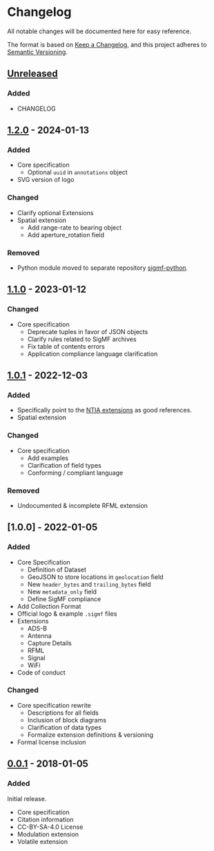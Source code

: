 # Changelog

All notable changes will be documented here for easy reference.

The format is based on [Keep a Changelog](https://keepachangelog.com/en/1.1.0/),
and this project adheres to [Semantic Versioning](https://semver.org/spec/v2.0.0.html).

## [Unreleased]

### Added

- CHANGELOG

## [1.2.0] - 2024-01-13

### Added

- Core specification
    - Optional `uuid` in `annotations` object
- SVG version of logo

### Changed

- Clarify optional Extensions
- Spatial extension
    - Add range-rate to bearing object
    - Add aperture_rotation field

### Removed

- Python module moved to separate repository [sigmf-python](https://github.com/sigmf/sigmf-python).

## [1.1.0] - 2023-01-12

### Changed

- Core specification
    - Deprecate tuples in favor of JSON objects
    - Clarify rules related to SigMF archives
    - Fix table of contents errors
    - Application compliance language clarification

## [1.0.1] - 2022-12-03

### Added

- Specifically point to the [NTIA extensions](https://github.com/NTIA/sigmf-ns-ntia) as good references.
- Spatial extension

### Changed

- Core specification
    - Add examples
    - Clarification of field types
    - Conforming / compliant language

### Removed

- Undocumented & incomplete RFML extension

## [1.0.0] - 2022-01-05

### Added

- Core Specification
    - Definition of Dataset
    - GeoJSON to store locations in `geolocation` field
    - New `header_bytes` and `trailing_bytes` field
    - New `metadata_only` field
    - Define SigMF compliance
- Add Collection Format
- Official logo & example `.sigmf` files
- Extensions
    - ADS-B
    - Antenna
    - Capture Details
    - RFML
    - Signal
    - WiFi
- Code of conduct

### Changed

- Core specification rewrite
    - Descriptions for all fields
    - Inclusion of block diagrams
    - Clarification of data types
    - Formalize extension definitions & versioning
- Formal license inclusion

## [0.0.1] - 2018-01-05

### Added

Initial release.

- Core specification
- Citation information
- CC-BY-SA-4.0 License
- Modulation extension
- Volatile extension


[unreleased]: https://github.com/sigmf/SigMF/compare/v1.2.0...HEAD
[1.2.0]: https://github.com/sigmf/SigMF/compare/v1.1.0...v1.2.0
[1.1.0]: https://github.com/sigmf/SigMF/compare/v1.0.1...v1.1.0
[1.1.0]: https://github.com/sigmf/SigMF/compare/v1.0.1...v1.1.0
[1.0.1]: https://github.com/sigmf/SigMF/compare/v0.0.1...v1.0.1
[0.0.1]: https://github.com/sigmf/SigMF/tree/v0.0.1